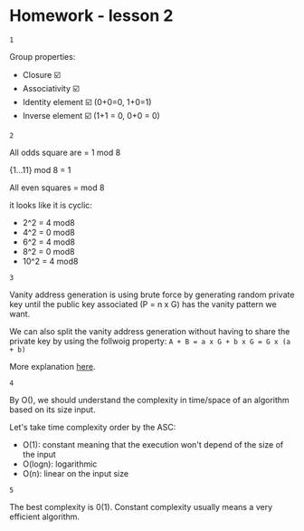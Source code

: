 # Homework - lesson 2

```
1
```
Group properties:
* Closure ☑️
* Associativity ☑️
* Identity element ☑️ (0+0=0, 1+0=1)
* Inverse element ☑️ (1+1 = 0, 0+0 = 0)
```
2
```
All odds square are = 1 mod 8

{1...11} mod 8 = 1

All even squares = mod 8

it looks like it is cyclic:
* 2^2 = 4 mod8
* 4^2 = 0 mod8
* 6^2 = 4 mod8
* 8^2 = 0 mod8
* 10^2 = 4 mod8

```
3
```
Vanity address generation is using brute force by generating random private key until the public key associated (P = n x G) has the vanity pattern we want.

We can also split the vanity address generation without having to share the private key by using the follwoig property: `A + B = a x G + b x G = G x (a + b)`

More explanation [here](https://asecuritysite.com/blockchain/vanity).

```
4
```
By O(), we should understand the complexity in time/space of an algorithm based on its size input.

Let's take time complexity order by the ASC:
* O(1): constant meaning that the execution won't depend of the size of the input
* O(logn): logarithmic
* O(n): linear on the input size

```
5
```
The best complexity is 0(1). Constant complexity usually means a very efficient algorithm.